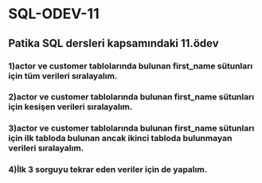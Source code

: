 # SQL-ODEV-11
## Patika SQL dersleri kapsamındaki 11.ödev
### 1)actor ve customer tablolarında bulunan first_name sütunları için tüm verileri sıralayalım.
### 2)actor ve customer tablolarında bulunan first_name sütunları için kesişen verileri sıralayalım.
### 3)actor ve customer tablolarında bulunan first_name sütunları için ilk tabloda bulunan ancak ikinci tabloda bulunmayan verileri sıralayalım.
### 4)İlk 3 sorguyu tekrar eden veriler için de yapalım.
